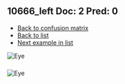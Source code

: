## 10666_left Doc: 2 Pred: 0
- [Back to confusion matrix](https://github.com/juliandewit/kaggle_retinopathy/blob/master/matrix.md)
- [Back to list](https://github.com/juliandewit/kaggle_retinopathy/blob/master/lists/20/list.md)
- [Next example in list](https://github.com/juliandewit/kaggle_retinopathy/blob/master/lists/20/10/10671_right.md)

![Eye](https://retinopaty.blob.core.windows.net/size1024/10666_left_2.jpeg)

### 

![Eye]()
